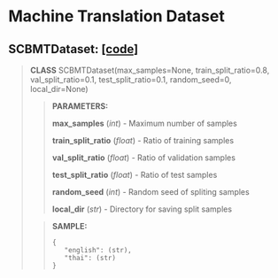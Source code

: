 # Machine Translation Dataset

## SCBMTDataset: [[code]](https://github.com/TeaKatz/NLP_Datasets/blob/main/src/nlp_datasets/machine_translation/SCBMTDataset.py)
> **CLASS** SCBMTDataset(max_samples=None, train_split_ratio=0.8, val_split_ratio=0.1, test_split_ratio=0.1, random_seed=0, local_dir=None)
>
>>**PARAMETERS:**
>>
>>**max_samples** (*int*) - Maximum number of samples
>>
>>**train_split_ratio** (*float*) - Ratio of training samples
>>
>>**val_split_ratio** (*float*) - Ratio of validation samples
>>
>>**test_split_ratio** (*float*) - Ratio of test samples
>>
>>**random_seed** (*int*) - Random seed of spliting samples
>>
>>**local_dir** (*str*) - Directory for saving split samples
>
>>**SAMPLE:**
>>```
>>{
>>    "english": (str),
>>    "thai": (str)
>>}
>>```